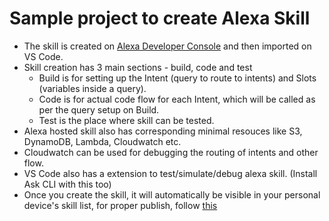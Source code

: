 # Sample project to create Alexa Skill

- The skill is created on [Alexa Developer Console](https://developer.amazon.com/alexa/console/ask/build/custom/amzn1.ask.skill.e1c807c8-a6b5-455d-bff3-e1056eb78b00) and then imported on VS Code.
- Skill creation has 3 main sections - build, code and test
  - Build is for setting up the Intent (query to route to intents) and Slots (variables inside a query).
  - Code is for actual code flow for each Intent, which will be called as per the query setup on Build.
  - Test is the place where skill can be tested.
- Alexa hosted skill also has corresponding minimal resouces like S3, DynamoDB, Lambda, Cloudwatch etc.
- Cloudwatch can be used for debugging the routing of intents and other flow.
- VS Code also has a extension to test/simulate/debug alexa skill. (Install Ask CLI with this too)
- Once you create the skill, it will automatically be visible in your personal device's skill list, for proper publish, follow [this](https://developer.amazon.com/en-US/docs/alexa/alexa-for-business/create-and-publish-private-skills.html)
